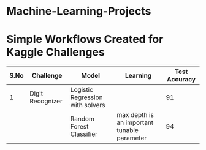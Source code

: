 # Machine-Learning-Projects

# Simple Workflows Created for Kaggle Challenges
| S.No | Challenge | Model | Learning | Test Accuracy|
| ---------- | ---------- | --- | ----------- | ---- |
| 1 | Digit Recognizer |  Logistic Regression with solvers |  | 91 |
|   |                  |  Random Forest Classifier | max depth is an important tunable parameter | 94 |
